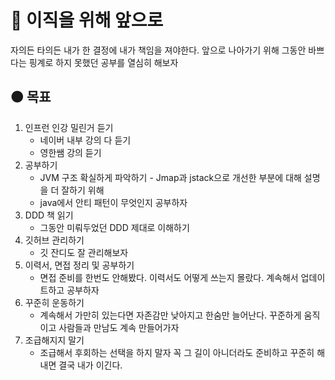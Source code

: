 # 🔴 이직을 위해 앞으로

자의든 타의든 내가 한 결정에 내가 책임을 져야한다.
앞으로 나아가기 위해 그동안 바쁘다는 핑계로 하지 못했던 공부를 열심히 해보자

## 🟠 목표

1. 인프런 인강 밀린거 듣기
	- 네이버 내부 강의 다 듣기
    - 영한쌤 강의 듣기
1. 공부하기
    - JVM 구조 확실하게 파악하기 - Jmap과 jstack으로 개선한 부분에 대해 설명을 더 잘하기 위해
    - java에서 안티 패턴이 무엇인지 공부하자
2. DDD 책 읽기
	- 그동안 미뤄두었던 DDD 제대로 이해하기
3. 깃허브 관리하기
	- 깃 잔디도 잘 관리해보자
4. 이력서, 면접 정리 및 공부하기
	- 면접 준비를 한번도 안해봤다. 이력서도 어떻게 쓰는지 몰랐다. 계속해서 업데이트하고 공부하자
5. 꾸준히 운동하기
	- 계속해서 가만히 있는다면 자존감만 낮아지고 한숨만 늘어난다. 꾸준하게 움직이고 사람들과 만남도 계속 만들어가자
6. 조급해지지 말기
	- 조급해서 후회하는 선택을 하지 말자 꼭 그 길이 아니더라도 준비하고 꾸준히 해내면 결국 내가 이긴다.
